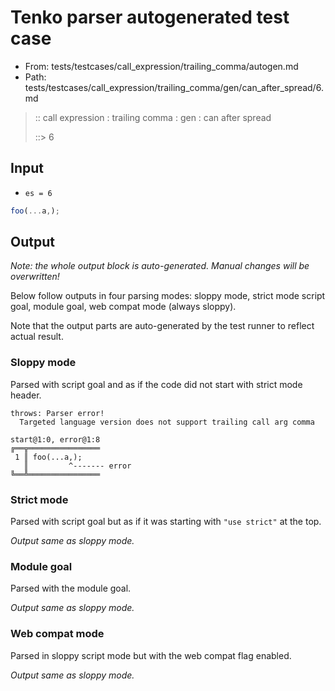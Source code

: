 # Tenko parser autogenerated test case

- From: tests/testcases/call_expression/trailing_comma/autogen.md
- Path: tests/testcases/call_expression/trailing_comma/gen/can_after_spread/6.md

> :: call expression : trailing comma : gen : can after spread
>
> ::> 6

## Input

- `es = 6`

`````js
foo(...a,);
`````

## Output

_Note: the whole output block is auto-generated. Manual changes will be overwritten!_

Below follow outputs in four parsing modes: sloppy mode, strict mode script goal, module goal, web compat mode (always sloppy).

Note that the output parts are auto-generated by the test runner to reflect actual result.

### Sloppy mode

Parsed with script goal and as if the code did not start with strict mode header.

`````
throws: Parser error!
  Targeted language version does not support trailing call arg comma

start@1:0, error@1:8
╔══╦════════════════
 1 ║ foo(...a,);
   ║         ^------- error
╚══╩════════════════

`````

### Strict mode

Parsed with script goal but as if it was starting with `"use strict"` at the top.

_Output same as sloppy mode._

### Module goal

Parsed with the module goal.

_Output same as sloppy mode._

### Web compat mode

Parsed in sloppy script mode but with the web compat flag enabled.

_Output same as sloppy mode._
